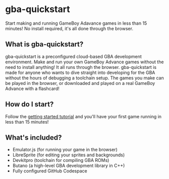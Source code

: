 # gba-quickstart
Start making and running GameBoy Adavance games in less than 15 minutes! No install required, it's all done through the browser.

## What is gba-quickstart?
gba-quickstart is a preconfigured cloud-based GBA development environment. Make and run your own GameBoy Advance games without the need to install anything! It all runs through the browser. gba-quickstart is made for anyone who wants to dive straight into developing for the GBA without the hours of debugging a toolchain setup. The games you make can be played in the browser, or downloaded and played on a real GameBoy Advance with a flashcard!

## How do I start?
Follow the [getting started tutorial](tutorial.md) and you'll have your first game running in less than 15 minutes!

## What's included?
- Emulator.js (for running your game in the browser)
- LibreSprite (for editing your sprites and backgrounds)
- Devkitpro (toolchain for compiling GBA ROMs)
- Butano (a high-level GBA development library in C++)
- Fully configured GitHub Codespace
